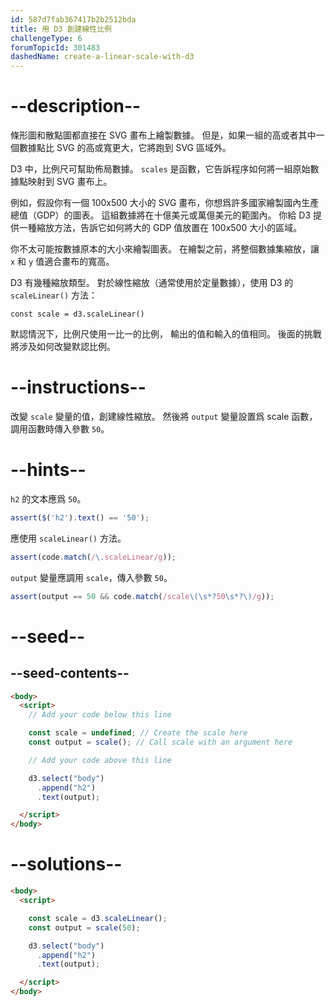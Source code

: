```yaml
---
id: 587d7fab367417b2b2512bda
title: 用 D3 創建線性比例
challengeType: 6
forumTopicId: 301483
dashedName: create-a-linear-scale-with-d3
---
```


# --description--

條形圖和散點圖都直接在 SVG 畫布上繪製數據。 但是，如果一組的高或者其中一個數據點比 SVG 的高或寬更大，它將跑到 SVG 區域外。

D3 中，比例尺可幫助佈局數據。 `scales` 是函數，它告訴程序如何將一組原始數據點映射到 SVG 畫布上。

例如，假設你有一個 100x500 大小的 SVG 畫布，你想爲許多國家繪製國內生產總值（GDP）的圖表。 這組數據將在十億美元或萬億美元的範圍內。 你給 D3 提供一種縮放方法，告訴它如何將大的 GDP 值放置在 100x500 大小的區域。

你不太可能按數據原本的大小來繪製圖表。 在繪製之前，將整個數據集縮放，讓 `x` 和 `y` 值適合畫布的寬高。

D3 有幾種縮放類型。 對於線性縮放（通常使用於定量數據），使用 D3 的 `scaleLinear()` 方法：

`const scale = d3.scaleLinear()`

默認情況下，比例尺使用一比一的比例， 輸出的值和輸入的值相同。 後面的挑戰將涉及如何改變默認比例。

# --instructions--

改變 `scale` 變量的值，創建線性縮放。 然後將 `output` 變量設置爲 scale 函數，調用函數時傳入參數 `50`。

# --hints--

`h2` 的文本應爲 `50`。

```js
assert($('h2').text() == '50');
```

應使用 `scaleLinear()` 方法。

```js
assert(code.match(/\.scaleLinear/g));
```

`output` 變量應調用 `scale`，傳入參數 `50`。

```js
assert(output == 50 && code.match(/scale\(\s*?50\s*?\)/g));
```

# --seed--

## --seed-contents--

```html
<body>
  <script>
    // Add your code below this line

    const scale = undefined; // Create the scale here
    const output = scale(); // Call scale with an argument here

    // Add your code above this line

    d3.select("body")
      .append("h2")
      .text(output);

  </script>
</body>
```

# --solutions--

```html
<body>
  <script>

    const scale = d3.scaleLinear();
    const output = scale(50); 

    d3.select("body")
      .append("h2")
      .text(output);

  </script>
</body>
```
